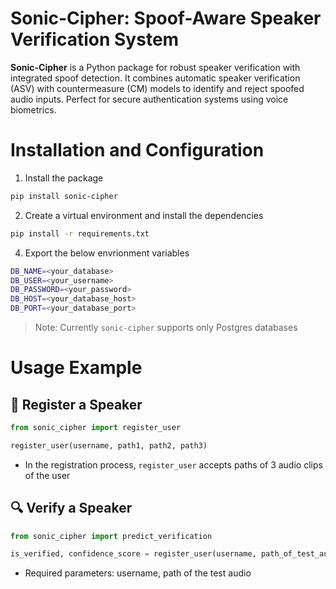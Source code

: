 # Sonic-Cipher: Spoof-Aware Speaker Verification System

**Sonic-Cipher** is a Python package for robust speaker verification with integrated spoof detection. It combines automatic speaker verification (ASV) with countermeasure (CM) models to identify and reject spoofed audio inputs. Perfect for secure authentication systems using voice biometrics.

# Installation and Configuration

1. Install the package

``` bash
pip install sonic-cipher
```

2. Create a virtual environment and install the dependencies

``` bash
pip install -r requirements.txt
```

4. Export the below envrionment variables

``` bash
DB_NAME=<your_database>
DB_USER=<your_username>
DB_PASSWORD=<your_password>
DB_HOST=<your_database_host>
DB_PORT=<your_database_port>
```

> Note: Currently `sonic-cipher` supports only Postgres databases

# Usage Example

## 📝 Register a Speaker

``` python
from sonic_cipher import register_user

register_user(username, path1, path2, path3)
```

- In the registration process, `register_user` accepts paths of 3 audio clips of the user

## 🔍 Verify a Speaker

``` python
from sonic_cipher import predict_verification

is_verified, confidence_score = register_user(username, path_of_test_audio, device="cpu", threshold=0.1994701042959457)
```
- Required parameters: username, path of the test audio

